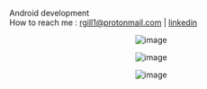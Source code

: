 Android development
<br>
How to reach me : rgill1@protonmail.com <t>|<t> [linkedin](linkedin.com/in/rahul-gill-466a1620a/)
 
  
<p align="center">
<img src="https://github-readme-stats.vercel.app/api?username=rahul-gill&count_private=true&theme=merko&show_icons=true" alt="image" />
</p>

<p align="center">
<img src="https://github-readme-stats.vercel.app/api/top-langs/?username=rahul-gill&theme=merko&layout=compact" alt="image" />
</p>

  <p align="center">
<img src="https://komarev.com/ghpvc/?username=rahul-gill&color=red" alt="image" />
 </p>
